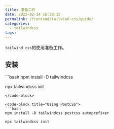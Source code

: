 ```yaml
---
title: 准备工作
date: 2022-02-14 16:38:15
permalink: /frontend/tailwind-css/guide/
categories:
  - tailwindcss
tags:
---
```

`tailwind css`的使用准备工作。
<!-- more -->
## 安装
<code-group>
  <code-block title="wind CLI" active>
  ```bash
  npm install -D tailwindcss

  npx tailwindcss init
  ```
  </code-block>

  <code-block title="Using PostCSS">
  ```bash
  npm install -D tailwindcss postcss autoprefixer
  
  npx tailwindcss init
  ```
  </code-block>
</code-group>
